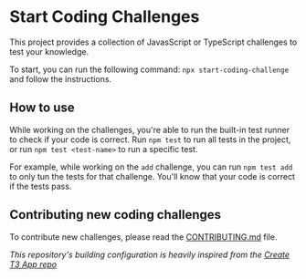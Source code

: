 # Start Coding Challenges

This project provides a collection of JavasScript or TypeScript challenges to test your knowledge.

To start, you can run the following command: `npx start-coding-challenge` and follow the instructions.

## How to use

While working on the challenges, you're able to run the built-in test runner to check if your code is correct.
Run `npm test` to run all tests in the project, or run `npm test <test-name>` to run a specific test.

For example, while working on the `add` challenge, you can run `npm test add` to only tun the tests for that challenge. You'll know that your code is correct if the tests pass.

## Contributing new coding challenges

To contribute new challenges, please read the [CONTRIBUTING.md](./CONTRIBUTING.md) file.

_This repository's building configuration is heavily inspired from the [Create T3 App repo](https://github.com/t3-oss/create-t3-app)_
